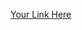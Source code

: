 [Your Link Here](https://public.tableau.com/views/CreditScoreAnalysis_16875879568190/CreditScoredashbroad?:language=en-US&:display_count=n&:origin=viz_share_link)
